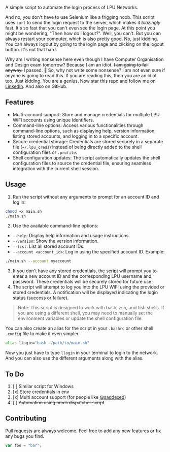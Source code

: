 

A simple script to automate the login process of LPU Networks.

And no, you don't have to use Selenium like a frigging noob. This script uses `curl` to send the login request to the server, which makes it _blazingly_ fast. It's so fast that you can't even see the login page. At this point you might be wondering, "Then how do I logout?". Well, you can't. But you can always restart your computer, which is also pretty good. No, just kidding. You can always logout by going to the login page and clicking on the logout button. It's not that hard.

Why am I writing nonsense here even though I have Computer Organisation and Design exam tomorrow? Because I am an idiot. ~~I am going to fail anyway.~~ I passed. 🥳 So, why not write some nonsense? I am not even sure if anyone is going to read this. If you are reading this, then you are an idiot too. Just kidding. You are a genius. Now star this repo and follow me on [LinkedIn](https://linkedin.com/in/ba3a). And also on GitHub.


## Features

- Multi-account support: Store and manage credentials for multiple LPU WiFi accounts using unique identifiers.
- Command-line options: Access various functionalities through command-line options, such as displaying help, version information, listing stored accounts, and logging in to a specific account.
- Secure credential storage: Credentials are stored securely in a separate file (`~/.lpu_creds`) instead of being directly added to the shell configuration files or `.profile`.
- Shell configuration updates: The script automatically updates the shell configuration files to source the credential file, ensuring seamless integration with the current shell session.

## Usage

1. Run the script without any arguments to prompt for an account ID and log in:

```bash
chmod +x main.sh
./main.sh
```

2. Use the available command-line options:

- `--help`: Display help information and usage instructions.
- `--version`: Show the version information.
- `--list`: List all stored account IDs.
- `--account <account_id>`: Log in using the specified account ID.
  Example:

```bash
./main.sh --account myaccount
```

3. If you don't have any stored credentials, the script will prompt you to enter a new account ID and the corresponding LPU username and password. These credentials will be securely stored for future use.
4. The script will attempt to log you into the LPU WiFi using the provided or stored credentials. A notification will be displayed indicating the login status (success or failure).

> Note: This script is designed to work with bash, zsh, and fish shells. If you are using a different shell, you may need to manually set the environment variables or update the shell configuration file.

You can also create an alias for the script in your `.bashrc` or other shell `.config` file to make it even simpler.

```bash
alias llogin="bash ~/path/to/main.sh"
```

Now you just have to type `llogin` in your terminal to login to the network.
And you can also use the different arguments along with the alias.

## To Do

1. [ ] Similar script for Windows
2. [x] Store credentials in env
3. [x] Multi account support (for people like [@saddexed](https://github.com/saddexed))
4. [ ] ~~Automation using nmcli dispatcher script~~

## Contributing

Pull requests are always welcome. Feel free to add any new features or fix any bugs you find.

```js
var foo = "bar";
```
